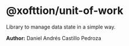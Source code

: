 # @xofttion/unit-of-work

Library to manage data state in a simple way.

<p>
  <b>Author:</b> Daniel Andrés Castillo Pedroza
</p>

